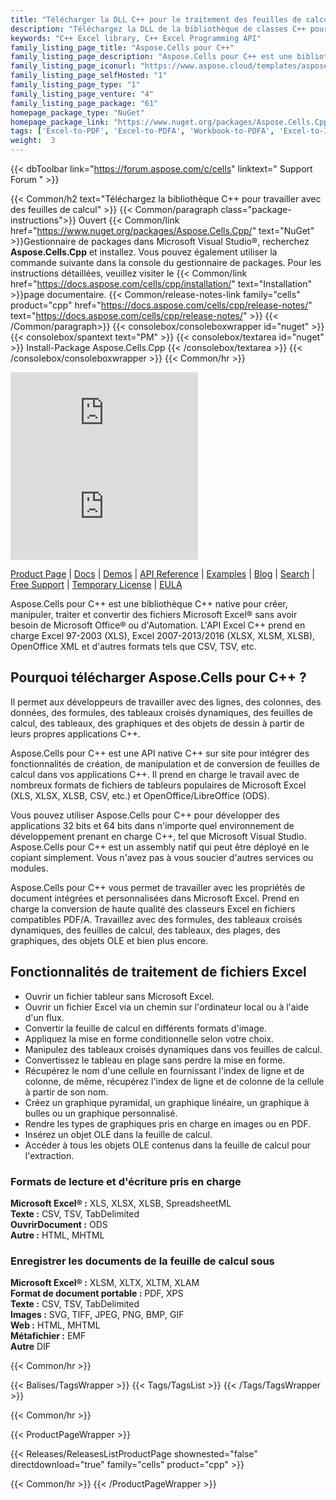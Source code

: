 ```yaml
---
title: "Télécharger la DLL C++ pour le traitement des feuilles de calcul | Aspose.Cellules"
description: "Téléchargez la DLL de la bibliothèque de classes C++ pour travailler avec les lignes, les colonnes, les données, les formules, les tableaux croisés dynamiques, les feuilles de calcul, les graphiques et les objets de dessin d'Excel® via l'API native."
keywords: "C++ Excel library, C++ Excel Programming API"
family_listing_page_title: "Aspose.Cells pour C++"
family_listing_page_description: "Aspose.Cells pour C++ est une bibliothèque C++ native qui offre un ensemble d'API de haut niveau pour les formats de feuille de calcul les plus couramment utilisés tels que XLS, XLSX, XLSM, XLSB, TSV et CSV. Aspose.Cells pour C++ vous permet de créer des applications C++ hautes performances capables de créer, de manipuler et de convertir des feuilles de calcul Excel sans dépendre de la bureautique ou de l'application Microsoft Excel."
family_listing_page_iconurl: "https://www.aspose.cloud/templates/aspose/App_Themes/V3/images/cells/272x272/aspose_cells-for-cpp.png"
family_listing_page_selfHosted: "1"
family_listing_page_type: "1"
family_listing_page_venture: "4"
family_listing_page_package: "61"
homepage_package_type: "NuGet"
homepage_package_link: "https://www.nuget.org/packages/Aspose.Cells.Cpp/"
tags: ['Excel-to-PDF', 'Excel-to-PDFA', 'Workbook-to-PDFA', 'Excel-to-Image', 'Worksheet-to-Image', 'Excel-to-PNG', 'Excel-to-TIFF', 'Worksheet-to-SVG', 'Excel-to-SVG', 'Workbook-to-PDF', 'Workbook-Formulas', 'Spreadsheet-API', 'Aspose.Cells', 'Aspose.Total', 'Conholdate', 'Conholdate.Total', 'Chart', 'Chart-Rendering', 'OLE-Objects', 'Range', 'C++', 'CPP', 'Native']
weight:  3
---
```


{{< dbToolbar link="https://forum.aspose.com/c/cells" linktext=" Support Forum " >}}

{{< Common/h2 text="Téléchargez la bibliothèque C++ pour travailler avec des feuilles de calcul"  >}}
{{< Common/paragraph class="package-instructions">}}
Ouvert
{{< Common/link href="https://www.nuget.org/packages/Aspose.Cells.Cpp/" text="NuGet"  >}}Gestionnaire de packages dans Microsoft Visual Studio®, recherchez <b>Aspose.Cells.Cpp</b> et installez. Vous pouvez également utiliser la commande suivante dans la console du gestionnaire de packages. Pour les instructions détaillées, veuillez visiter le
{{< Common/link href="https://docs.aspose.com/cells/cpp/installation/" text="Installation"  >}}page documentaire.
{{< Common/release-notes-link family="cells" product="cpp" href="https://docs.aspose.com/cells/cpp/release-notes/" text="https://docs.aspose.com/cells/cpp/release-notes/"  >}}
{{< /Common/paragraph>}}
{{< consolebox/consoleboxwrapper id="nuget" >}}
       {{< consolebox/spantext text="PM" >}}
       {{< consolebox/textarea id="nuget" >}} Install-Package Aspose.Cells.Cpp {{< /consolebox/textarea >}}
{{< /consolebox/consoleboxwrapper >}}
{{< Common/hr >}}

![Nuget](https://img.shields.io/nuget/v/Aspose.Cells.Cpp) ![Nuget](https://img.shields.io/nuget/dt/Aspose.Cells.Cpp?label=nuget%20downloads)

[Product Page](https://products.aspose.com/cells/cpp/) | [Docs](https://docs.aspose.com/cells/cpp/) | [Demos](https://products.aspose.app/cells/family) | [API Reference](https://reference.aspose.com/cells/cpp) | [Examples](https://github.com/aspose-cells/Aspose.Cells-for-C) | [Blog](https://blog.aspose.com/category/cells/) | [Search](https://search.aspose.com/) | [Free Support](https://forum.aspose.com/c/cells) | [Temporary License](https://purchase.aspose.com/temporary-license) | [EULA](https://about.aspose.com/legal/eula/)

Aspose.Cells pour C++ est une bibliothèque C++ native pour créer, manipuler, traiter et convertir des fichiers Microsoft Excel® sans avoir besoin de Microsoft Office® ou d'Automation. L'API Excel C++ prend en charge Excel 97-2003 (XLS), Excel 2007-2013/2016 (XLSX, XLSM, XLSB), OpenOffice XML et d'autres formats tels que CSV, TSV, etc.

## Pourquoi télécharger Aspose.Cells pour C++ ?

Il permet aux développeurs de travailler avec des lignes, des colonnes, des données, des formules, des tableaux croisés dynamiques, des feuilles de calcul, des tableaux, des graphiques et des objets de dessin à partir de leurs propres applications C++.

Aspose.Cells pour C++ est une API native C++ sur site pour intégrer des fonctionnalités de création, de manipulation et de conversion de feuilles de calcul dans vos applications C++. Il prend en charge le travail avec de nombreux formats de fichiers de tableurs populaires de Microsoft Excel (XLS, XLSX, XLSB, CSV, etc.) et OpenOffice/LibreOffice (ODS).

Vous pouvez utiliser Aspose.Cells pour C++ pour développer des applications 32 bits et 64 bits dans n'importe quel environnement de développement prenant en charge C++, tel que Microsoft Visual Studio. Aspose.Cells pour C++ est un assembly natif qui peut être déployé en le copiant simplement. Vous n'avez pas à vous soucier d'autres services ou modules.

Aspose.Cells pour C++ vous permet de travailler avec les propriétés de document intégrées et personnalisées dans Microsoft Excel. Prend en charge la conversion de haute qualité des classeurs Excel en fichiers compatibles PDF/A. Travaillez avec des formules, des tableaux croisés dynamiques, des feuilles de calcul, des tableaux, des plages, des graphiques, des objets OLE et bien plus encore.

## Fonctionnalités de traitement de fichiers Excel

- Ouvrir un fichier tableur sans Microsoft Excel.
- Ouvrir un fichier Excel via un chemin sur l'ordinateur local ou à l'aide d'un flux.
- Convertir la feuille de calcul en différents formats d'image.
- Appliquez la mise en forme conditionnelle selon votre choix.
- Manipulez des tableaux croisés dynamiques dans vos feuilles de calcul.
- Convertissez le tableau en plage sans perdre la mise en forme.
- Récupérez le nom d'une cellule en fournissant l'index de ligne et de colonne, de même, récupérez l'index de ligne et de colonne de la cellule à partir de son nom.
- Créez un graphique pyramidal, un graphique linéaire, un graphique à bulles ou un graphique personnalisé.
- Rendre les types de graphiques pris en charge en images ou en PDF.
- Insérez un objet OLE dans la feuille de calcul.
- Accéder à tous les objets OLE contenus dans la feuille de calcul pour l'extraction.

### Formats de lecture et d'écriture pris en charge

**Microsoft Excel® :** XLS, XLSX, XLSB, SpreadsheetML\
**Texte :** CSV, TSV, TabDelimited\
**OuvrirDocument :** ODS\
**Autre :** HTML, MHTML

### Enregistrer les documents de la feuille de calcul sous

**Microsoft Excel® :** XLSM, XLTX, XLTM, XLAM\
**Format de document portable :** PDF, XPS\
**Texte :** CSV, TSV, TabDelimited\
**Images :** SVG, TIFF, JPEG, PNG, BMP, GIF\
**Web :** HTML, MHTML\
**Métafichier :** EMF\
**Autre** DIF

{{< Common/hr >}}

{{< Balises/TagsWrapper >}}
 {{< Tags/TagsList >}}
{{< /Tags/TagsWrapper >}}

{{< Common/hr >}}

{{< ProductPageWrapper >}}
<!-- ReleasesListProductPage-->
   {{< Releases/ReleasesListProductPage shownested="false"  directdownload="true" family="cells" product="cpp" >}}
<!-- /ReleasesListProductPage-->
{{< Common/hr >}}
{{< /ProductPageWrapper >}}

